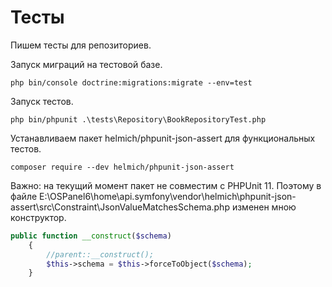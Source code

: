 # Тесты

Пишем тесты для репозиториев.

Запуск миграций на тестовой базе.

```
php bin/console doctrine:migrations:migrate --env=test
```

Запуск тестов.

```
php bin/phpunit .\tests\Repository\BookRepositoryTest.php
```

Устанавливаем пакет helmich/phpunit-json-assert для функциональных тестов.

```
composer require --dev helmich/phpunit-json-assert
```

Важно: на текущий момент пакет не совместим с PHPUnit 11. Поэтому в файле E:\OSPanel6\home\api.symfony\vendor\helmich\phpunit-json-assert\src\Constraint\JsonValueMatchesSchema.php изменен мною конструктор.

```php
public function __construct($schema)
    {
        //parent::__construct();
        $this->schema = $this->forceToObject($schema);
    }
```